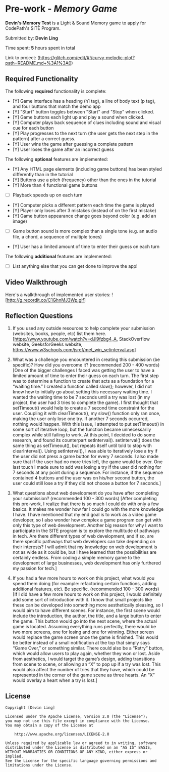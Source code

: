# Pre-work - *Memory Game*

**Devin's Memory Test** is a Light & Sound Memory game to apply for CodePath's SITE Program. 

Submitted by: **Devin Ling**

Time spent: **5** hours spent in total

Link to project: (https://glitch.com/edit/#!/curvy-melodic-plot?path=README.md+%3A1%3A0)

## Required Functionality

The following **required** functionality is complete:

* [Y] Game interface has a heading (h1 tag), a line of body text (p tag), and four buttons that match the demo app
* [Y] "Start" button toggles between "Start" and "Stop" when clicked. 
* [Y] Game buttons each light up and play a sound when clicked. 
* [Y] Computer plays back sequence of clues including sound and visual cue for each button
* [Y] Play progresses to the next turn (the user gets the next step in the pattern) after a correct guess. 
* [Y] User wins the game after guessing a complete pattern
* [Y] User loses the game after an incorrect guess

The following **optional** features are implemented:

* [Y] Any HTML page elements (including game buttons) has been styled differently than in the tutorial
* [Y] Buttons use a pitch (frequency) other than the ones in the tutorial
* [Y] More than 4 functional game buttons
* [ ] Playback speeds up on each turn
* [Y] Computer picks a different pattern each time the game is played
* [Y] Player only loses after 3 mistakes (instead of on the first mistake)
* [Y] Game button appearance change goes beyond color (e.g. add an image)
* [ ] Game button sound is more complex than a single tone (e.g. an audio file, a chord, a sequence of multiple tones)
* [Y] User has a limited amount of time to enter their guess on each turn

The following **additional** features are implemented:

- [ ] List anything else that you can get done to improve the app!

## Video Walkthrough

Here's a walkthrough of implemented user stories:
![http://g.recordit.co/C1GhnMJ3Wp.gif]


## Reflection Questions
1. If you used any outside resources to help complete your submission (websites, books, people, etc) list them here. 
[https://www.youtube.com/watch?v=dJl9fzbg4_A, StackOverflow website, GeeksforGeeks website, https://www.w3schools.com/jsref/met_win_setinterval.asp]

2. What was a challenge you encountered in creating this submission (be specific)? How did you overcome it? (recommended 200 - 400 words) 
[One of the bigger challenges I faced was getting the user to have a limited amount of time to enter their guess on each turn. The first step was to determine a function to create that acts as a 
foundation for a “waiting time.” I created a function called slow(); however, I did not know how to initially go about setting this necessary waiting time. I wanted the waiting time to be 7 seconds 
until a try was lost (in my project, the user had 3 tries to complete the game). I first thought that setTimeout() would help to create a 7 second time constraint for the user. Coupling it with 
clearTimeout(), my slow() function only ran once, making the user only lose one try. If another 7 seconds occurred, nothing would happen. With this issue, I attempted to put setTimeout() in some 
sort of iterative loop, but the function became unnecessarily complex while still failing to work. At this point, I decided to do some research, and found its counterpart setInterval(). setInterval() 
does the same thing as setTimeout(), but repeats itself until told to stop with clearInterval(). Using setInterval(), I was able to iteratively lose a try if the user did not press a game button for 
every 7 seconds. I also made sure that if the user had no more tries left, the game would be over. One last touch I made sure to add was losing a try if the user did nothing for 7 seconds at any 
point during a sequence. For instance, if the sequence contained 4 buttons and the user was on his/her second button, the user could still lose a try if they did not choose a button for 7 seconds.]

3. What questions about web development do you have after completing your submission? (recommended 100 - 300 words) 
[After completing this pre-work, I realize that there is so much I could do with only a few basics. It makes me wonder how far I could go with the more knowledge I have. I have mentioned that my 
end goal is to work as a video game developer, so I also wonder how complex a game program can get with only this type of web development. Another big reason for why I want to participate in the 
SITE program is to explore the multitude of pathways in tech. Are there different types of web development, and if so, are there specific pathways that web developers can take depending on their interests? 
I will admit that my knowledge on web development is not as wide as it could be, but I have learned that the possibilities are certainly endless. From coding a simple memory game to the development of 
large businesses, web development has only furthered my passion for tech.]

4. If you had a few more hours to work on this project, what would you spend them doing (for example: refactoring certain functions, adding additional features, etc). Be specific. (recommended 100 - 300 words) 
[If I did have a few more hours to work on this project, I would definitely add some sort of introduction with it. I know that small projects like these can be developed into something more aesthetically 
pleasing, so I would aim to have different scenes. For instance, the first scene would include the introduction, the author, the title, and a large button to enter the game. This button would go into the 
next scene, where the actual game is located. Assuming everything runs perfectly, there would be two more screens, one for losing and one for winning. Either screen would replace the game screen once the 
game is finished. This would be better instead of a small notification at the top that simply says “Game Over,” or something similar. There could also be a “Retry” button, which would allow users to play 
again, whether they won or lost. Aside from aesthetics, I would target the game’s design, adding transitions from scene to scene, or allowing an “X” to pop up if a try was lost. This would also affect the 
number of tries that they have, which could be represented in the corner of the game scene as three hearts. An “X” would overlay a heart when a try is lost.]



## License

    Copyright [Devin Ling]

    Licensed under the Apache License, Version 2.0 (the "License");
    you may not use this file except in compliance with the License.
    You may obtain a copy of the License at

        http://www.apache.org/licenses/LICENSE-2.0

    Unless required by applicable law or agreed to in writing, software
    distributed under the License is distributed on an "AS IS" BASIS,
    WITHOUT WARRANTIES OR CONDITIONS OF ANY KIND, either express or implied.
    See the License for the specific language governing permissions and
    limitations under the License.
